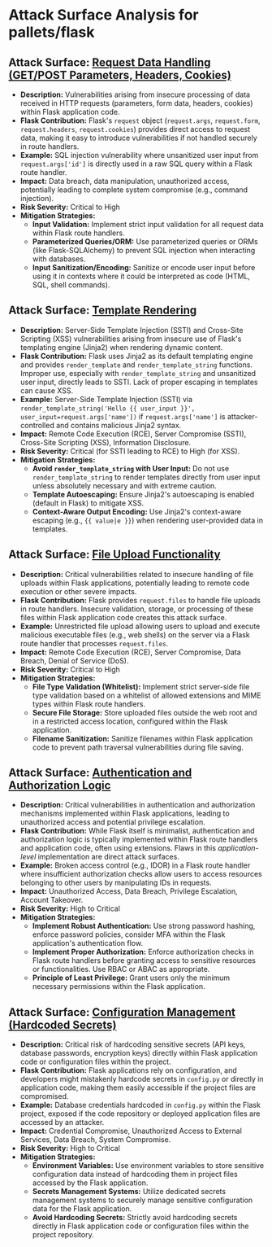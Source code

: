 # Attack Surface Analysis for pallets/flask

## Attack Surface: [Request Data Handling (GET/POST Parameters, Headers, Cookies)](./attack_surfaces/request_data_handling__getpost_parameters__headers__cookies_.md)

*   **Description:**  Vulnerabilities arising from insecure processing of data received in HTTP requests (parameters, form data, headers, cookies) within Flask application code.
*   **Flask Contribution:** Flask's `request` object (`request.args`, `request.form`, `request.headers`, `request.cookies`) provides direct access to request data, making it easy to introduce vulnerabilities if not handled securely in route handlers.
*   **Example:** SQL injection vulnerability where unsanitized user input from `request.args['id']` is directly used in a raw SQL query within a Flask route handler.
*   **Impact:** Data breach, data manipulation, unauthorized access, potentially leading to complete system compromise (e.g., command injection).
*   **Risk Severity:** Critical to High
*   **Mitigation Strategies:**
    *   **Input Validation:** Implement strict input validation for all request data within Flask route handlers.
    *   **Parameterized Queries/ORM:** Use parameterized queries or ORMs (like Flask-SQLAlchemy) to prevent SQL injection when interacting with databases.
    *   **Input Sanitization/Encoding:** Sanitize or encode user input before using it in contexts where it could be interpreted as code (HTML, SQL, shell commands).

## Attack Surface: [Template Rendering](./attack_surfaces/template_rendering.md)

*   **Description:** Server-Side Template Injection (SSTI) and Cross-Site Scripting (XSS) vulnerabilities arising from insecure use of Flask's templating engine (Jinja2) when rendering dynamic content.
*   **Flask Contribution:** Flask uses Jinja2 as its default templating engine and provides `render_template` and `render_template_string` functions.  Improper use, especially with `render_template_string` and unsanitized user input, directly leads to SSTI.  Lack of proper escaping in templates can cause XSS.
*   **Example:** Server-Side Template Injection (SSTI) via `render_template_string('Hello {{ user_input }}', user_input=request.args['name'])` if `request.args['name']` is attacker-controlled and contains malicious Jinja2 syntax.
*   **Impact:** Remote Code Execution (RCE), Server Compromise (SSTI), Cross-Site Scripting (XSS), Information Disclosure.
*   **Risk Severity:** Critical (for SSTI leading to RCE) to High (for XSS).
*   **Mitigation Strategies:**
    *   **Avoid `render_template_string` with User Input:**  Do not use `render_template_string` to render templates directly from user input unless absolutely necessary and with extreme caution.
    *   **Template Autoescaping:** Ensure Jinja2's autoescaping is enabled (default in Flask) to mitigate XSS.
    *   **Context-Aware Output Encoding:** Use Jinja2's context-aware escaping (e.g., `{{ value|e }}`) when rendering user-provided data in templates.

## Attack Surface: [File Upload Functionality](./attack_surfaces/file_upload_functionality.md)

*   **Description:** Critical vulnerabilities related to insecure handling of file uploads within Flask applications, potentially leading to remote code execution or other severe impacts.
*   **Flask Contribution:** Flask provides `request.files` to handle file uploads in route handlers.  Insecure validation, storage, or processing of these files within Flask application code creates this attack surface.
*   **Example:** Unrestricted file upload allowing users to upload and execute malicious executable files (e.g., web shells) on the server via a Flask route handler that processes `request.files`.
*   **Impact:** Remote Code Execution (RCE), Server Compromise, Data Breach, Denial of Service (DoS).
*   **Risk Severity:** Critical to High
*   **Mitigation Strategies:**
    *   **File Type Validation (Whitelist):** Implement strict server-side file type validation based on a whitelist of allowed extensions and MIME types within Flask route handlers.
    *   **Secure File Storage:** Store uploaded files outside the web root and in a restricted access location, configured within the Flask application.
    *   **Filename Sanitization:** Sanitize filenames within Flask application code to prevent path traversal vulnerabilities during file saving.

## Attack Surface: [Authentication and Authorization Logic](./attack_surfaces/authentication_and_authorization_logic.md)

*   **Description:** Critical vulnerabilities in authentication and authorization mechanisms implemented within Flask applications, leading to unauthorized access and potential privilege escalation.
*   **Flask Contribution:** While Flask itself is minimalist, authentication and authorization logic is typically implemented within Flask route handlers and application code, often using extensions. Flaws in this *application-level* implementation are direct attack surfaces.
*   **Example:** Broken access control (e.g., IDOR) in a Flask route handler where insufficient authorization checks allow users to access resources belonging to other users by manipulating IDs in requests.
*   **Impact:** Unauthorized Access, Data Breach, Privilege Escalation, Account Takeover.
*   **Risk Severity:** High to Critical
*   **Mitigation Strategies:**
    *   **Implement Robust Authentication:** Use strong password hashing, enforce password policies, consider MFA within the Flask application's authentication flow.
    *   **Implement Proper Authorization:** Enforce authorization checks in Flask route handlers before granting access to sensitive resources or functionalities. Use RBAC or ABAC as appropriate.
    *   **Principle of Least Privilege:** Grant users only the minimum necessary permissions within the Flask application.

## Attack Surface: [Configuration Management (Hardcoded Secrets)](./attack_surfaces/configuration_management__hardcoded_secrets_.md)

*   **Description:** Critical risk of hardcoding sensitive secrets (API keys, database passwords, encryption keys) directly within Flask application code or configuration files within the project.
*   **Flask Contribution:** Flask applications rely on configuration, and developers might mistakenly hardcode secrets in `config.py` or directly in application code, making them easily accessible if the project files are compromised.
*   **Example:** Database credentials hardcoded in `config.py` within the Flask project, exposed if the code repository or deployed application files are accessed by an attacker.
*   **Impact:** Credential Compromise, Unauthorized Access to External Services, Data Breach, System Compromise.
*   **Risk Severity:** High to Critical
*   **Mitigation Strategies:**
    *   **Environment Variables:** Use environment variables to store sensitive configuration data instead of hardcoding them in project files accessed by the Flask application.
    *   **Secrets Management Systems:** Utilize dedicated secrets management systems to securely manage sensitive configuration data for the Flask application.
    *   **Avoid Hardcoding Secrets:** Strictly avoid hardcoding secrets directly in Flask application code or configuration files within the project repository.
